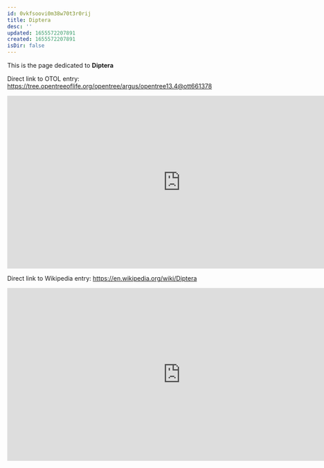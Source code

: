 ```yaml
---
id: 0vkfsoovi0m38w70t3r0rij
title: Diptera
desc: ''
updated: 1655572207891
created: 1655572207891
isDir: false
---
```

This is the page dedicated to **Diptera**


Direct link to OTOL entry: https://tree.opentreeoflife.org/opentree/argus/opentree13.4@ott661378



<html>
    <body>
    <iframe src="https://tree.opentreeoflife.org/opentree/argus/opentree13.4@ott661378"
    width="800" height="400" frameborder="0" allowfullscreen> </iframe>
    </body>
</html>
    


Direct link to Wikipedia entry: https://en.wikipedia.org/wiki/Diptera



<html>
    <body>
    <iframe src="https://en.wikipedia.org/wiki/Diptera"
    width="800" height="400" frameborder="0" allowfullscreen> </iframe>
    </body>
</html>
    
